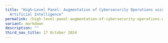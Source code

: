 ```yaml
---
title: "High–Level Panel: Augmentation of Cybersecurity Operations using
  Artificial Intelligence"
permalink: /high-level-panel-augmentation-of-cybersecurity-operations-using-artificial-intelligence/
variant: markdown
description: ""
third_nav_title: 17 October 2024
---
```

